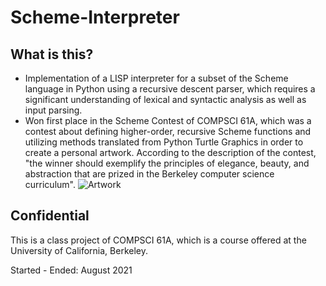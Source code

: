 # Scheme-Interpreter
## What is this?
- Implementation of a LISP interpreter for a subset of the Scheme language in Python using a recursive descent parser, which requires a significant understanding of lexical and syntactic analysis as well as input parsing. 
- Won first place in the Scheme Contest of COMPSCI 61A, which was a contest about defining higher-order, recursive Scheme functions and utilizing methods translated from Python Turtle Graphics in order to create a personal artwork. According to the description of the contest, "the winner should exemplify the principles of elegance, beauty, and abstraction that are prized in the Berkeley computer science curriculum".
![Artwork](https://i.imgur.com/Q7Jhvoa.png)
## Confidential
This is a class project of COMPSCI 61A, which is a course offered at the University of California, Berkeley.

Started - Ended: August 2021
